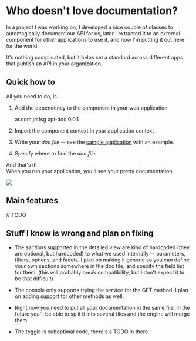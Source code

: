 Who doesn't love documentation?
===============================

In a project I was working on, I developed a nice couple of classes to automagically document our API for us, later I extracted it to an external component for other applications to use it, and now I'm putting it out here for the world.

It's nothing complicated, but it helps set a standard across different apps that publish an API in your organization.

Quick how to
------------

All you need to do, is

1) Add the dependency to the component in your web application

    <dependency>
        <groupId>ar.com.jmfsg</groupId>
        <artifactId>api-doc</artifactId>
        <version>0.0.1</version>
    </dependency>

2) Import the component context in your application context

    <import resource="classpath:ar/com/jmfsg/documentation/application-context.xml" />

3) Write your *doc file* -- see the [sample application](https://github.com/juanformoso/api-doc-sample) with an example.

4) Specify where to find the *doc file*

    <bean class="ar.com.jmfsg.documentation.DocumentationDescriptor" p:modulePrefix="misc" p:resource="classpath:doc" />

And that's it!  
When you run your application, you'll see your pretty documentation

![](https://raw.github.com/juanformoso/api-doc/master/img/screenshot.png)

Main features
-------------

// TODO

Stuff I know is wrong and plan on fixing
----------------------------------------

- The *sections* supported in the detailed view are kind of hardcoded (they are optional, but hardcoded) to what we used internally -- parameters, filters, options, and facets. I plan on making it generic so you can define your own sections somewhere in the doc file, and specify the field list for them. (this will probably break compatibility, but I don't expect it to be that difficult)

- The console only supports trying the service for the GET method. I plan on adding support for other methods as well.

- Right now you need to put all your documentation in the same file, in the future you'll be able to split it into several files and the engine will merge them.

- The toggle is suboptimal code, there's a TODO in there.